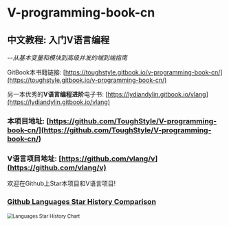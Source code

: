# V-programming-book-cn
## 中文教程: 入门V语言编程
*--从基本变量和模块到高级并发的端到端指南*

GitBook本书籍链接: [https://toughstyle.gitbook.io/v-programming-book-cn/](https://toughstyle.gitbook.io/v-programming-book-cn/)

另一本优秀的**V语言编程进阶**电子书: [https://lydiandylin.gitbook.io/vlang](https://lydiandylin.gitbook.io/vlang)

### 本项目地址: [https://github.com/ToughStyle/V-programming-book-cn/](https://github.com/ToughStyle/V-programming-book-cn/)

### V语言项目地址: [https://github.com/vlang/v](https://github.com/vlang/v)

欢迎在Github上Star本项目和V语言项目!


### [Github Languages Star History Comparison](https://star-history.com/#goplus/gop&vlang/v&nim-lang/nim&JuliaLang/julia&JetBrains/kotlin&rust-lang/rust&golang/go&ziglang/zig&carbon-language/carbon-lang&Date)

<img src="https://api.star-history.com/svg?repos=goplus/gop,vlang/v,nim-lang/nim,JuliaLang/julia,JetBrains/kotlin,rust-lang/rust,golang/go,ziglang/zig,carbon-language/carbon-lang&type=Date" title="Languages Star History Chart" style="zoom:80%">